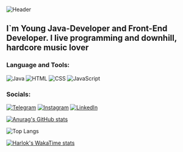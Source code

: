 ![Header](https://github.com/MrMaslyak/MrMaslyak/blob/main/.idea/assets/gifDownhill.gif)

## I`m Young Java-Developer and Front-End Developer. I live programming and downhill, hardcore music lover 

###  Language and Tools:

![Java](https://img.shields.io/badge/-Java-090929?style=for-the-badge&logo=oracle&logoColor=ED7014)
![HTML](https://img.shields.io/badge/-HTML-090929?style=for-the-badge&logo=HTML5&logoColor=ED7014)
![CSS](https://img.shields.io/badge/-CSS-090929?style=for-the-badge&logo=CSS3&logoColor=0000FF)
![JavaScript](https://img.shields.io/badge/-JavaScript-090929?style=for-the-badge&logo=JavaScript&logoColor=FFFF00)



### Socials:
[![Telegram](https://img.shields.io/badge/-Telegram-090929?style=for-the-badge&logo=telegram&logoColor=27A0D9)](https://t.me/MaslyakIlya)
[![Instagram](https://img.shields.io/badge/-Instagram-090929?style=for-the-badge&logo=instagram&logoColor=B4068E)](https://www.instagram.com/maslyak999)
[![LinkedIn](https://img.shields.io/badge/-LinkedIn-090929?style=for-the-badge&logo=linkedin&logoColor=007BB6)](https://www.linkedin.com//Maslyak)

[![Anurag's GitHub stats](https://github-readme-stats.vercel.app/api?username=MrMaslyak&show_icons=true&theme=transparent)](https://github.com/MrMaslyak/github-readme-stats)

![Top Langs](https://github-readme-stats.vercel.app/api/top-langs/?username=MrMaslyak&layout=compact&theme=transparent)

[![Harlok's WakaTime stats](https://github-readme-stats.vercel.app/api/wakatime?username=Ilya&theme=transparent)](https://github.com/Ilya/github-readme-stats)
